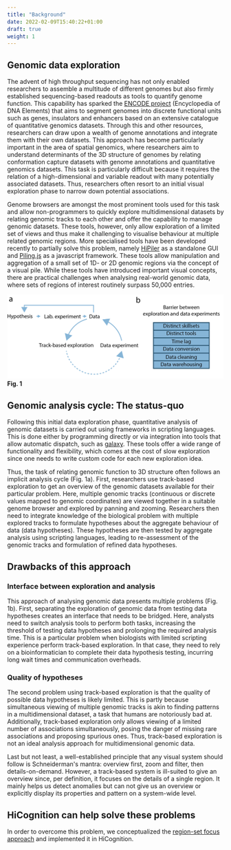 ```yaml
---
title: "Background"
date: 2022-02-09T15:40:22+01:00
draft: true
weight: 1
---
```


## Genomic data exploration

The advent of high throughput sequencing has not only enabled researchers to assemble a multitude of different genomes but also firmly established sequencing-based readouts as tools to quantify genome function. This capability has sparked the [ENCODE project](https://www.encodeproject.org/) (Encyclopedia of DNA Elements) that aims to segment genomes into discrete functional units such as genes, insulators and enhancers based on an extensive catalogue of quantitative genomics datasets. Through this and other resources, researchers can draw upon a wealth of genome annotations and integrate them with their own datasets. This approach has become particularly important in the area of spatial genomics, where researchers aim to understand determinants of the 3D structure of genomes by relating conformation capture datasets with genome annotations and quantitative genomics datasets. This task is particularly difficult because it requires the relation of a high-dimensional and variable readout with many potentially associated datasets. Thus, researchers often resort to an initial visual exploration phase to narrow down potential associations.  

 
Genome browsers are amongst the most prominent tools used for this task and allow non-programmers to quickly explore multidimensional datasets by relating genomic tracks to each other and offer the capability to manage genomic datasets. These tools, however, only allow exploration of a limited set of views and thus make it challenging to visualise behaviour at multiple related genomic regions. More specialised tools have been developed recently to partially solve this problem, namely [HiPiler](https://hipiler.lekschas.de/) as a standalone GUI and [Piling.js](https://piling.js.org/) as a javascript framework. These tools allow manipulation and aggregation of a small set of 1D- or 2D genomic regions via the concept of a visual pile. While these tools have introduced important visual concepts, there are practical challenges when analysing real-world genomic data, where sets of regions of interest routinely surpass 50,000 entries. 

![Fig1](/docs/Fig1_concept.png)
__Fig. 1__

## Genomic analysis cycle: The status-quo

Following this initial data exploration phase, quantitative analysis of genomic datasets is carried out using frameworks in scripting languages. This is done either by programming directly or via integration into tools that allow automatic dispatch, such as [galaxy](https://usegalaxy.org/). These tools offer a wide range of functionality and flexibility, which comes at the cost of slow exploration since one needs to write custom code for each new exploration idea. 


Thus, the task of relating genomic function to 3D structure often follows an implicit analysis cycle (Fig. 1a). First, researchers use track-based exploration to get an overview of the genomic datasets available for their particular problem. Here, multiple genomic tracks (continuous or discrete values mapped to genomic coordinates) are viewed together in a suitable genome browser and explored by panning and zooming. Researchers then need to integrate knowledge of the biological problem with multiple explored tracks to formulate hypotheses about the aggregate behaviour of data (data hypotheses). These hypotheses are then tested by aggregate analysis using scripting languages, leading to re-assessment of the genomic tracks and formulation of refined data hypotheses. 

## Drawbacks of this approach

### Interface between exploration and analysis

This approach of analysing genomic data presents multiple problems (Fig. 1b). First, separating the exploration of genomic data from testing data hypotheses creates an interface that needs to be bridged. Here, analysts need to switch analysis tools to perform both tasks, increasing the threshold of testing data hypotheses and prolonging the required analysis time. This is a particular problem when biologists with limited scripting experience perform track-based exploration. In that case, they need to rely on a bioinformatician to complete their data hypothesis testing, incurring long wait times and communication overheads.

### Quality of hypotheses

The second problem using track-based exploration is that the quality of possible data hypotheses is likely limited. This is partly because simultaneous viewing of multiple genomic tracks is akin to finding patterns in a multidimensional dataset, a task that humans are notoriously bad at. Additionally,  track-based exploration only allows viewing of a limited number of associations simultaneously, posing the danger of missing rare associations and proposing spurious ones. Thus, track-based exploration is not an ideal analysis approach for multidimensional genomic data.

Last but not least, a well-established principle that any visual system should follow is Schneiderman's mantra: overview first, zoom and filter, then details-on-demand. However, a track-based system is ill-suited to give an overview since, per definition, it focuses on the details of a single region. It mainly helps us detect anomalies but can not give us an overview or explicitly display its properties and pattern on a system-wide level.

## HiCognition can help solve these problems

In order to overcome this problem, we conceptualized the [region-set focus approach](/docs/concept/region_set_focus/) and implemented it in HiCognition.